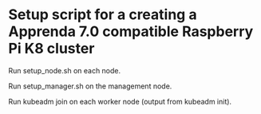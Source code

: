 # Setup script for a creating a Apprenda 7.0 compatible Raspberry Pi K8 cluster #


Run setup_node.sh on each node.

Run setup_manager.sh on the management node.

Run kubeadm join on each worker node (output from kubeadm init).
